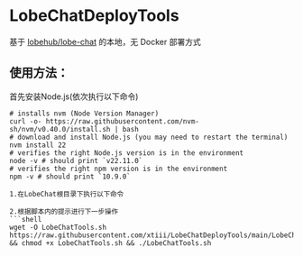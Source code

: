 # LobeChatDeployTools
基于 [lobehub/lobe-chat](https://github.com/lobehub/lobe-chat) 的本地，无 Docker 部署方式

## 使用方法：
首先安装Node.js(依次执行以下命令)
```shell
# installs nvm (Node Version Manager)
curl -o- https://raw.githubusercontent.com/nvm-sh/nvm/v0.40.0/install.sh | bash
# download and install Node.js (you may need to restart the terminal)
nvm install 22
# verifies the right Node.js version is in the environment
node -v # should print `v22.11.0`
# verifies the right npm version is in the environment
npm -v # should print `10.9.0`

1.在LobeChat根目录下执行以下命令

2.根据脚本内的提示进行下一步操作
```shell
wget -O LobeChatTools.sh https://raw.githubusercontent.com/xtiii/LobeChatDeployTools/main/LobeChatTools.sh && chmod +x LobeChatTools.sh && ./LobeChatTools.sh
